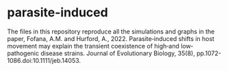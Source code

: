 # parasite-induced
The files in this repository reproduce all the simulations and graphs in the paper, Fofana, A.M. and Hurford, A., 2022. Parasite‐induced shifts in host movement may explain the transient coexistence of high‐and low‐pathogenic disease strains. Journal of Evolutionary Biology, 35(8), pp.1072-1086.doi:10.1111/jeb.14053. 
